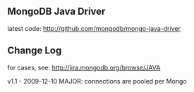 ## MongoDB Java Driver ##

latest code: http://github.com/mongodb/mongo-java-driver

## Change Log ##

for cases, see: http://jira.mongodb.org/browse/JAVA

v1.1 - 2009-12-10
  MAJOR:
    connections are pooled per Mongo
    


